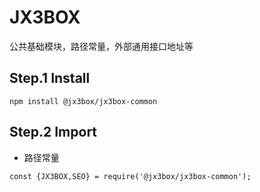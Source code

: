# JX3BOX
公共基础模块，路径常量，外部通用接口地址等

## Step.1 Install
`npm install @jx3box/jx3box-common`  

## Step.2 Import
+ 路径常量
```
const {JX3BOX,SEO} = require('@jx3box/jx3box-common');
```
